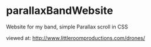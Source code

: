 # parallaxBandWebsite
Website for my band, simple Parallax scroll in CSS

viewed at: 
http://www.littleroomproductions.com/drones/

